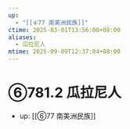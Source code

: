 ```yaml
---
up:
  - "[[⑥77 南美洲民族]]"
ctime: 2025-03-01T13:56:00+08:00
aliases:
  - 瓜拉尼人
mtime: 2025-09-09T12:37:04+08:00
---
```


# ⑥781.2 瓜拉尼人

- up: [[⑥77 南美洲民族]]
